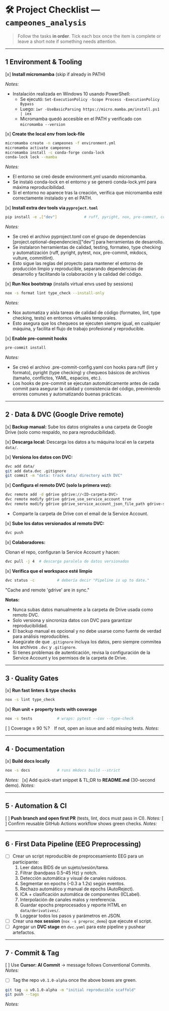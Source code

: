 # 🛠️ Project Checklist — **`campeones_analysis`**

> Follow the tasks **in order**.
> Tick each box once the item is complete or leave a short note if something needs attention.

---

## 1 Environment & Tooling

[x] **Install micromamba** (skip if already in PATH)

*Notes:*

- Instalación realizada en Windows 10 usando PowerShell:
  - Se ejecutó: `Set-ExecutionPolicy -Scope Process -ExecutionPolicy Bypass`
  - Luego: `iwr -UseBasicParsing https://micro.mamba.pm/install.ps1 | iex`
  - Micromamba quedó accesible en el PATH y verificado con `micromamba --version`

[x] **Create the local env from lock-file**

```bash
micromamba create -n campeones -f environment.yml
micromamba activate campeones
micromamba install -c conda-forge conda-lock
conda-lock lock --mamba
```

*Notes:*

- El entorno se creó desde environment.yml usando micromamba.
- Se instaló conda-lock en el entorno y se generó conda-lock.yml para máxima reproducibilidad.
- Si el entorno no aparece tras la creación, verifica que micromamba esté correctamente instalado y en el PATH.

[x] **Install extra dev tools via `pyproject.toml`**

```bash
pip install -e .["dev"]            # ruff, pyright, nox, pre-commit, commitlint…
```

*Notes:*

- Se creó el archivo pyproject.toml con el grupo de dependencias [project.optional-dependencies]["dev"] para herramientas de desarrollo.
- Se instalaron herramientas de calidad, testing, formateo, type checking y automatización (ruff, pyright, pytest, nox, pre-commit, mkdocs, vulture, commitlint).
- Esto sigue las reglas del proyecto para mantener el entorno de producción limpio y reproducible, separando dependencias de desarrollo y facilitando la colaboración y la calidad del código.

[x] **Run Nox bootstrap** (installs virtual envs used by sessions)

```bash
nox -s format lint type_check --install-only
```

*Notes:*

- Nox automatiza y aísla tareas de calidad de código (formateo, lint, type checking, tests) en entornos virtuales temporales.
- Esto asegura que los chequeos se ejecuten siempre igual, en cualquier máquina, y facilita el flujo de trabajo profesional y reproducible.

[x] **Enable pre-commit hooks**

```bash
pre-commit install
```

*Notes:*

- Se creó el archivo .pre-commit-config.yaml con hooks para ruff (lint y formato), pyright (type checking) y chequeos básicos de archivos (tamaño, conflictos, YAML, espacios, etc.).
- Los hooks de pre-commit se ejecutan automáticamente antes de cada commit para asegurar la calidad y consistencia del código, previniendo errores comunes y automatizando buenas prácticas.

---

## 2 · Data & DVC (Google Drive remote)

[x] **Backup manual:** Sube los datos originales a una carpeta de Google Drive (solo como respaldo, no para reproducibilidad).

[x] **Descarga local:** Descarga los datos a tu máquina local en la carpeta `data/`.

[x] **Versiona los datos con DVC:**

```bash
dvc add data/
git add data.dvc .gitignore
git commit -m "data: track data/ directory with DVC"
```

[x] **Configura el remoto DVC (solo la primera vez):**

```bash
dvc remote add -d gdrive gdrive://<ID-carpeta-DVC>
dvc remote modify gdrive gdrive_use_service_account true
dvc remote modify gdrive gdrive_service_account_json_file_path gdrive-sa.json

```
- Comparte la carpeta de Drive con el email de la Service Account.

[x] **Sube los datos versionados al remoto DVC:**

```bash
dvc push
```

[x] **Colaboradores:**

Clonan el repo, configuran la Service Account y hacen:

```bash
dvc pull -j 4  # descarga paralela de datos versionados
```

[x] **Verifica que el workspace esté limpio**

```bash
dvc status -c          # debería decir "Pipeline is up to date."
```
"Cache and remote 'gdrive' are in sync."

**Notas:**
- Nunca subas datos manualmente a la carpeta de Drive usada como remoto DVC.
- Solo versiona y sincroniza datos con DVC para garantizar reproducibilidad.
- El backup manual es opcional y no debe usarse como fuente de verdad para análisis reproducibles.
- Asegúrate de que `.gitignore` incluya los datos, pero siempre commitea los archivos `.dvc` y `.gitignore`.
- Si tienes problemas de autenticación, revisa la configuración de la Service Account y los permisos de la carpeta de Drive.

---

## 3 · Quality Gates

[x] **Run fast linters & type checks**

```bash
nox -s lint type_check
```

[x] **Run unit + property tests with coverage**

```bash
nox -s tests           # wraps: pytest --cov --type-check
```

[ ] Coverage ≥ 90 %? If not, open an issue and add missing tests.
*Notes:* 

---

## 4 · Documentation

[x] **Build docs locally**

```bash
nox -s docs            # runs mkdocs build --strict
```

*Notes:* 
[x] Add quick-start snippet & TL;DR to **README.md** (30-second demo).
*Notes:*

---

## 5 · Automation & CI

[ ] **Push branch and open first PR** (tests, lint, docs must pass in CI).
*Notes:*
[ ] Confirm reusable GitHub Actions workflow shows green checks.
*Notes:*

---

## 6 · First Data Pipeline (EEG Preprocessing)

- [ ] Crear un script reproducible de preprocesamiento EEG para un participante:
    1. Leer datos BIDS de un sujeto/sesión/tarea.
    2. Filtrar (bandpass 0.5–45 Hz) y notch.
    3. Detección automática y visual de canales ruidosos.
    4. Segmentar en epochs (-0.3 a 1.2s) según eventos.
    5. Rechazo automático y manual de epochs (AutoReject).
    6. ICA + clasificación automática de componentes (ICLabel).
    7. Interpolación de canales malos y rereferencia.
    8. Guardar epochs preprocesados y reporte HTML en `data/derivatives/`.
    9. Loggear todos los pasos y parámetros en JSON.
- [ ] Crear una **nox session** (`nox -s preproc_demo`) que ejecute el script.
- [ ] Agregar un **DVC stage** en `dvc.yaml` para este pipeline y pushear artefactos.

---

## 7 · Commit & Tag

[ ] Use **Cursor: AI Commit** → message follows Conventional Commits.
*Notes:*
* [ ] Tag the repo `v0.1.0-alpha` once the above boxes are green.

```bash
git tag -a v0.1.0-alpha -m "initial reproducible scaffold"
git push --tags
```

*Notes:*
